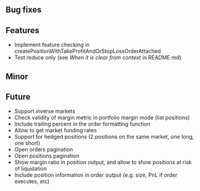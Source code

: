 ## Bug fixes

## Features

- Implement feature checking in createPositionWithTakeProfitAndOrStopLossOrderAttached
- Test reduce only (see _When it is clear from context_ in README.md)

## Minor

## Future

- Support inverse markets
- Check validity of margin metric in portfolio margin mode (list positions)
- Include trailing percent in the order formatting function
- Allow to get market funding rates
- Support for hedged positions (2 positions on the same market, one long, one short)
- Open orders pagination
- Open positions pagination
- Show margin ratio in position output, and allow to show positions at risk of liquidation
- Include position information in order output (e.g. size, PnL if order executes, etc)
